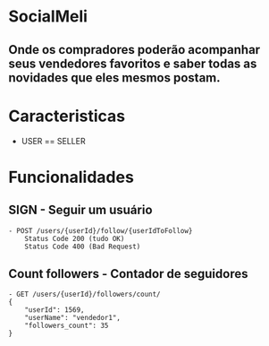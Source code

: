# SocialMeli 
## Onde os compradores poderão acompanhar seus vendedores favoritos e saber todas as novidades que eles mesmos postam.


# Caracteristicas
- USER == SELLER

# Funcionalidades
## SIGN - Seguir um usuário
    - POST /users/{userId}/follow/{userIdToFollow}
        Status Code 200 (tudo OK)
        Status Code 400 (Bad Request)

## Count followers - Contador de seguidores
    - GET /users/{userId}/followers/count/    	
    {
        "userId": 1569,
        "userName": "vendedor1",
        "followers_count": 35
    }

